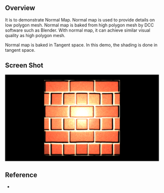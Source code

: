 ## Overview
It is to demonstrate Normal Map. Normal map is used to provide details on low polygon mesh. Normal map is baked from high polygon mesh by DCC software such as Blender. With normal map, it can achieve similar visual quality as high polygon mesh.

Normal map is baked in Tangent space. In this demo, the shading is done in tangent space.

## Screen Shot

![solid-wireframe](..\screen\normal-map.png)



## Reference

- 

